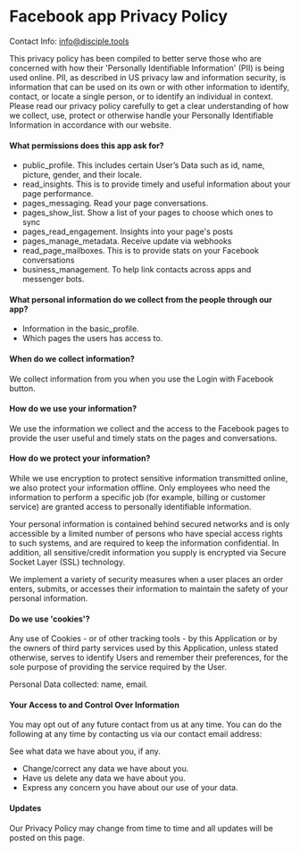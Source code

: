 # Facebook app Privacy Policy
Contact Info: info@disciple.tools

This privacy policy has been compiled to better serve those who are concerned with how their 'Personally Identifiable Information' (PII) is being used online. PII, as described in US privacy law and information security, is information that can be used on its own or with other information to identify, contact, or locate a single person, or to identify an individual in context. Please read our privacy policy carefully to get a clear understanding of how we collect, use, protect or otherwise handle your Personally Identifiable Information in accordance with our website.

#### What permissions does this app ask for?

- public_profile. This includes certain User’s Data such as id, name, picture, gender, and their locale.
- read_insights. This is to provide timely and useful information about your page performance.
- pages_messaging. Read your page conversations.
- pages_show_list. Show a list of your pages to choose which ones to sync
- pages_read_engagement. Insights into your page's posts
- pages_manage_metadata. Receive update via webhooks
- read_page_mailboxes. This is to provide stats on your Facebook conversations
- business_management. To help link contacts across apps and messenger bots.

#### What personal information do we collect from the people through our app?
- Information in the basic_profile.
- Which pages the users has access to.

#### When do we collect information?
We collect information from you when you use the Login with Facebook button.

#### How do we use your information?
We use the information we collect and the access to the Facebook pages to provide the user useful and timely stats on the pages and conversations.

#### How do we protect your information?
While we use encryption to protect sensitive information transmitted online, we also protect your information offline. Only employees who need the information to perform a specific job (for example, billing or customer service) are granted access to personally identifiable information.

Your personal information is contained behind secured networks and is only accessible by a limited number of persons who have special access rights to such systems, and are required to keep the information confidential. In addition, all sensitive/credit information you supply is encrypted via Secure Socket Layer (SSL) technology.

We implement a variety of security measures when a user places an order enters, submits, or accesses their information to maintain the safety of your personal information.

#### Do we use 'cookies'?
Any use of Cookies - or of other tracking tools - by this Application or by the owners of third party services used by this Application, unless stated otherwise, serves to identify Users and remember their preferences, for the sole purpose of providing the service required by the User.

Personal Data collected: name, email.

#### Your Access to and Control Over Information
You may opt out of any future contact from us at any time. You can do the following at any time by contacting us via our contact email address:

See what data we have about you, if any.
- Change/correct any data we have about you.
- Have us delete any data we have about you.
- Express any concern you have about our use of your data.

#### Updates
Our Privacy Policy may change from time to time and all updates will be posted on this page.
